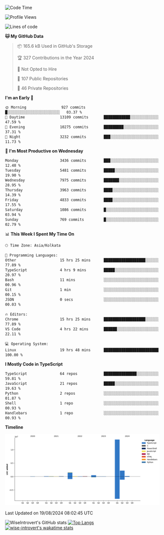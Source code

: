 <!--START_SECTION:waka-->
![Code Time](http://img.shields.io/badge/Code%20Time-1%2C531%20hrs%2020%20mins-blue)

![Profile Views](http://img.shields.io/badge/Profile%20Views-0-blue)

![Lines of code](https://img.shields.io/badge/From%20Hello%20World%20I%27ve%20Written-18.9%20million%20lines%20of%20code-blue)

**🐱 My GitHub Data** 

> 📦 165.6 kB Used in GitHub's Storage 
 > 
> 🏆 327 Contributions in the Year 2024
 > 
> 🚫 Not Opted to Hire
 > 
> 📜 107 Public Repositories 
 > 
> 🔑 46 Private Repositories 
 > 
**I'm an Early 🐤** 

```text
🌞 Morning                927 commits         █░░░░░░░░░░░░░░░░░░░░░░░░   03.37 % 
🌆 Daytime                13109 commits       ████████████░░░░░░░░░░░░░   47.59 % 
🌃 Evening                10275 commits       █████████░░░░░░░░░░░░░░░░   37.31 % 
🌙 Night                  3232 commits        ███░░░░░░░░░░░░░░░░░░░░░░   11.73 % 
```
📅 **I'm Most Productive on Wednesday** 

```text
Monday                   3436 commits        ███░░░░░░░░░░░░░░░░░░░░░░   12.48 % 
Tuesday                  5481 commits        █████░░░░░░░░░░░░░░░░░░░░   19.90 % 
Wednesday                7975 commits        ███████░░░░░░░░░░░░░░░░░░   28.95 % 
Thursday                 3963 commits        ████░░░░░░░░░░░░░░░░░░░░░   14.39 % 
Friday                   4833 commits        ████░░░░░░░░░░░░░░░░░░░░░   17.55 % 
Saturday                 1086 commits        █░░░░░░░░░░░░░░░░░░░░░░░░   03.94 % 
Sunday                   769 commits         █░░░░░░░░░░░░░░░░░░░░░░░░   02.79 % 
```


📊 **This Week I Spent My Time On** 

```text
🕑︎ Time Zone: Asia/Kolkata

💬 Programming Languages: 
Other                    15 hrs 25 mins      ███████████████████░░░░░░   77.89 % 
TypeScript               4 hrs 9 mins        █████░░░░░░░░░░░░░░░░░░░░   20.97 % 
Bash                     11 mins             ░░░░░░░░░░░░░░░░░░░░░░░░░   00.96 % 
Git                      1 min               ░░░░░░░░░░░░░░░░░░░░░░░░░   00.15 % 
JSON                     0 secs              ░░░░░░░░░░░░░░░░░░░░░░░░░   00.03 % 

🔥 Editors: 
Chrome                   15 hrs 25 mins      ███████████████████░░░░░░   77.89 % 
VS Code                  4 hrs 22 mins       ██████░░░░░░░░░░░░░░░░░░░   22.11 % 

💻 Operating System: 
Linux                    19 hrs 48 mins      █████████████████████████   100.00 % 
```

**I Mostly Code in TypeScript** 

```text
TypeScript               64 repos            ███████████████░░░░░░░░░░   59.81 % 
JavaScript               21 repos            █████░░░░░░░░░░░░░░░░░░░░   19.63 % 
Python                   2 repos             ░░░░░░░░░░░░░░░░░░░░░░░░░   01.87 % 
Shell                    1 repo              ░░░░░░░░░░░░░░░░░░░░░░░░░   00.93 % 
Handlebars               1 repo              ░░░░░░░░░░░░░░░░░░░░░░░░░   00.93 % 
```



**Timeline**

![Lines of Code chart](https://raw.githubusercontent.com/wise-introvert/wise-introvert/master/assets/bar_graph.png)


 Last Updated on 19/08/2024 08:02:45 UTC
<!--END_SECTION:waka-->

![WiseIntrovert's GitHub stats](https://github-readme-stats.vercel.app/api?username=wise-introvert&count_private=true&show_icons=true)
[![Top Langs](https://github-readme-stats.vercel.app/api/top-langs/?username=wise-introvert&langs_count=10)](https://github.com/anuraghazra/github-readme-stats)
[![wise-introvert's wakatime stats](https://github-readme-stats.vercel.app/api/wakatime?username=wiseintrovert)](https://github.com/anuraghazra/github-readme-stats)
